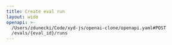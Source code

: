 ```yaml
---
title: Create eval run
layout: wide
openapi: >-
  /Users/zdunecki/Code/xyd-js/openai-clone/openapi.yaml#POST
  /evals/{eval_id}/runs
---
```


